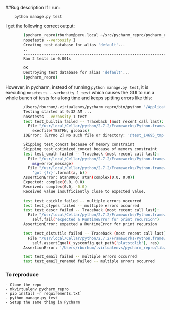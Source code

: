 ##Bug description
If I run: 

	    python manage.py test

I get the following correct output:
```bash
		(pycharm_repro)rburhum@peru.local ~/src/pycharm_repro/pycharm_repro $ python manage.py test
		nosetests --verbosity 1
		Creating test database for alias 'default'...
		..
		----------------------------------------------------------------------
		Ran 2 tests in 0.001s

		OK
		Destroying test database for alias 'default'...
		(pycharm_repro)
```

However, in pycharm, instead of running `python manage.py test`, it is executing `nosetests --verbosity 1 test`
which causes the GUI to run a whole bunch of tests for a long time and keeps spitting errors like this:

```bash
		/Users/rburhum/.virtualenvs/pycharm_repro/bin/python "/Applications/PyCharm 2.7 EAP.app/helpers/pycharm/django_test_manage.py" test test /Users/rburhum/src/pycharm_repro/pycharm_repro
		Testing started at 9:32 AM ...
		nosetests --verbosity 1 test
		test test_builtin failed -- Traceback (most recent call last):
		  File "/usr/local/Cellar/python/2.7.2/Frameworks/Python.framework/Versions/2.7/lib/python2.7/test/test_builtin.py", line 469, in test_execfile
		    execfile(TESTFN, globals)
		IOError: [Errno 2] No such file or directory: '@test_14695_tmp'

		Skipping test_concat because of memory constraint
		Skipping test_optimized_concat because of memory constraint
		test test_cmath failed -- Traceback (most recent call last):
		  File "/usr/local/Cellar/python/2.7.2/Frameworks/Python.framework/Versions/2.7/lib/python2.7/test/test_cmath.py", line 352, in test_specific_values
		    msg=error_message)
		  File "/usr/local/Cellar/python/2.7.2/Frameworks/Python.framework/Versions/2.7/lib/python2.7/test/test_cmath.py", line 94, in rAssertAlmostEqual
		    'got {!r}'.format(a, b))
		AssertionError: atan0000: atan(complex(0.0, 0.0))
		Expected: complex(0.0, 0.0)
		Received: complex(0.0, -0.0)
		Received value insufficiently close to expected value.

		test test_cpickle failed -- multiple errors occurred
		test test_ctypes failed -- multiple errors occurred
		test test_descr failed -- Traceback (most recent call last):
		  File "/usr/local/Cellar/python/2.7.2/Frameworks/Python.framework/Versions/2.7/lib/python2.7/test/test_descr.py", line 1947, in test_recursions_1
		    self.fail("expected a RuntimeError for print recursion")
		AssertionError: expected a RuntimeError for print recursion

		test test_distutils failed -- Traceback (most recent call last):
		  File "/usr/local/Cellar/python/2.7.2/Frameworks/Python.framework/Versions/2.7/lib/python2.7/distutils/tests/test_sysconfig.py", line 39, in test_get_python_lib
		    self.assertEqual(_sysconfig.get_path('platstdlib'), res)
		AssertionError: '/Users/rburhum/.virtualenvs/pycharm_repro/lib/python2.7' != '/usr/local/Cellar/python/2.7.2/Frameworks/Python.framework/Versions/2.7/lib/python2.7'

		test test_email failed -- multiple errors occurred
		test test_email_renamed failed -- multiple errors occurred
```


### To reproduce

	- Clone the repo
	- mkvirtualenv pycharm_repro
	- pip install -r requirements.txt`
	- python manage.py test
	- Setup the same thing in Pycharm
